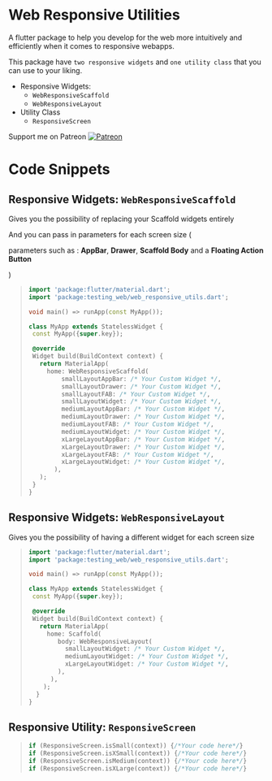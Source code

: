 # Web Responsive Utilities

A flutter package to help you develop for the web more intuitively and efficiently when it comes to responsive webapps.

This package have ```two responsive widgets``` and ```one utility class``` that you can use to your liking.
+ Responsive Widgets:
  + ```WebResponsiveScaffold```
  + ```WebResponsiveLayout```
+ Utility Class
  + ```ResponsiveScreen```


Support me on Patreon
[![Patreon](https://img.shields.io/static/v1?label=%20&message=Patreon&color=%23FF424D&labelColor=%23ff000000&logo=patreon)
](https://patreon.com/blackpurpledev)


# Code Snippets

## Responsive Widgets: ```WebResponsiveScaffold```

Gives you the possibility of replacing your Scaffold widgets entirely

And you can pass in parameters for each screen size (
  
parameters such as : **AppBar**, **Drawer**, **Scaffold Body** and a **Floating Action Button**
  
)

>```dart
> import 'package:flutter/material.dart';
>import 'package:testing_web/web_responsive_utils.dart';
>
>void main() => runApp(const MyApp());
>
>class MyApp extends StatelessWidget {
>  const MyApp({super.key});
>
>  @override
>  Widget build(BuildContext context) {
>    return MaterialApp(
>      home: WebResponsiveScaffold(
>          smallLayoutAppBar: /* Your Custom Widget */,
>          smallLayoutDrawer: /* Your Custom Widget */,
>          smallLayoutFAB: /* Your Custom Widget */,
>          smallLayoutWidget: /* Your Custom Widget */,
>          mediumLayoutAppBar: /* Your Custom Widget */,
>          mediumLayoutDrawer: /* Your Custom Widget */,
>          mediumLayoutFAB: /* Your Custom Widget */,
>          mediumLayoutWidget: /* Your Custom Widget */,
>          xLargeLayoutAppBar: /* Your Custom Widget */,
>          xLargeLayoutDrawer: /* Your Custom Widget */,
>          xLargeLayoutFAB: /* Your Custom Widget */,
>          xLargeLayoutWidget: /* Your Custom Widget */,
>        ),
>    );
>  }
>}
>```

## Responsive Widgets: ```WebResponsiveLayout```

Gives you the possibility of having a different widget for each screen size

>```dart
> import 'package:flutter/material.dart';
>import 'package:testing_web/web_responsive_utils.dart';
>
>void main() => runApp(const MyApp());
>
>class MyApp extends StatelessWidget {
>  const MyApp({super.key});
>
>  @override
>  Widget build(BuildContext context) {
>    return MaterialApp(
>      home: Scaffold(
>         body: WebResponsiveLayout(
>           smallLayoutWidget: /* Your Custom Widget */,
>           mediumLayoutWidget: /* Your Custom Widget */,
>           xLargeLayoutWidget: /* Your Custom Widget */,
>         ),
>       ),
>     );
>   }
>}
>```

## Responsive Utility: ```ResponsiveScreen```

>```dart
> if (ResponsiveScreen.isSmall(context)) {/*Your code here*/}
> if (ResponsiveScreen.isXSmall(context)) {/*Your code here*/}
> if (ResponsiveScreen.isMedium(context)) {/*Your code here*/}
> if (ResponsiveScreen.isXLarge(context)) {/*Your code here*/}
>```